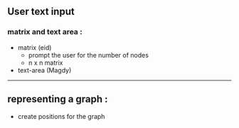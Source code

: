 ## User text input

### matrix and text area :
- matrix (eid)
    - prompt the user for the number of nodes   
    - n x n matrix 
- text-area (Magdy)

-----
## representing a graph :

- create positions for the graph   

